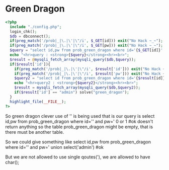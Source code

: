 # Green Dragon

```php
<?php
  include "./config.php";
  login_chk();
  $db = dbconnect();
  if(preg_match('/prob|_|\.|\'|\"/i', $_GET[id])) exit("No Hack ~_~");
  if(preg_match('/prob|_|\.|\'|\"/i', $_GET[pw])) exit("No Hack ~_~");
  $query = "select id,pw from prob_green_dragon where id='{$_GET[id]}' and pw='{$_GET[pw]}'";
  echo "<hr>query : <strong>{$query}</strong><hr><br>";
  $result = @mysqli_fetch_array(mysqli_query($db,$query));
  if($result['id']){
    if(preg_match('/prob|_|\.|\'|\"/i', $result['id'])) exit("No Hack ~_~");
    if(preg_match('/prob|_|\.|\'|\"/i', $result['pw'])) exit("No Hack ~_~");
    $query2 = "select id from prob_green_dragon where id='{$result[id]}' and pw='{$result[pw]}'";
    echo "<hr>query2 : <strong>{$query2}</strong><hr><br>";
    $result = mysqli_fetch_array(mysqli_query($db,$query2));
    if($result['id'] == "admin") solve("green_dragon");
  }
  highlight_file(__FILE__);
?>
```

So green dragon clever  use of '\' is being used that is our query is select id,pw from prob_green_dragon where id='\' and pw=' 0 or 1 #ok
doesn't return anything so the table prob_green_dragon might be empty, that is there must be another table.

So we could  give something like select id,pw from prob_green_dragon where id='\' and pw=' union select('admin') #ok

But we are not allowed to use single qoutes('), we are allowed to have char();
